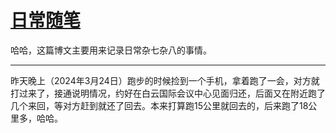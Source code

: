 # [日常随笔](https://github.com/flyfish321/gitblog/issues/7)

哈哈，这篇博文主要用来记录日常杂七杂八的事情。

---

昨天晚上（2024年3月24日）跑步的时候捡到一个手机，拿着跑了一会，对方就打过来了，接通说明情况，约好在白云国际会议中心见面归还，后面又在附近跑了几个来回，等对方赶到就还了回去。本来打算跑15公里就回去的，后来跑了18公里多，哈哈。